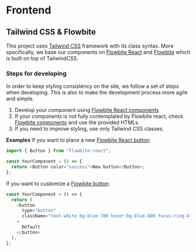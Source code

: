 # Frontend

## Tailwind CSS & Flowbite

This project uses [Tailwind CSS](https://tailwindcss.com/) framework with its class syntax.
More specifically, we base our components on [Flowbite React](https://flowbite-react.com/) and [Flowbite](https://flowbite.com/) which is built on top of TailwindCSS.

### Steps for developing

In order to keep styling consistency on the site, we follow a set of steps when developing. This is also to make the development process more agile and simple.

1. Develop your component using [Flowbite React components](https://flowbite-react.com/)
2. If your components is not fully contemplated by Flowbite react, check [Flowbite components](https://flowbite.com/#components) and use the provided HTMLs.
3. If you need to improve styling, use only Tailwind CSS classes.

**Examples**
If you want to place a new [Flowbite React button](https://flowbite-react.com/buttons):

```javascript
import { Button } from "flowbite-react";

const YourComponent = () => {
  return <Button color="success">New button</Button>;
};
```

If you want to customize a [Flowbite button](https://flowbite.com/docs/components/buttons/):

```javascript
const YourComponent = () => {
  return (
    <button
      type="button"
      className="text-white bg-blue-700 hover:bg-blue-800 focus:ring-4 focus:ring-blue-300 font-medium rounded-lg text-sm px-5 py-2.5 mr-2 mb-2 dark:bg-blue-600 dark:hover:bg-blue-700 focus:outline-none dark:focus:ring-blue-800"
    >
      Default
    </button>
  );
};
```
